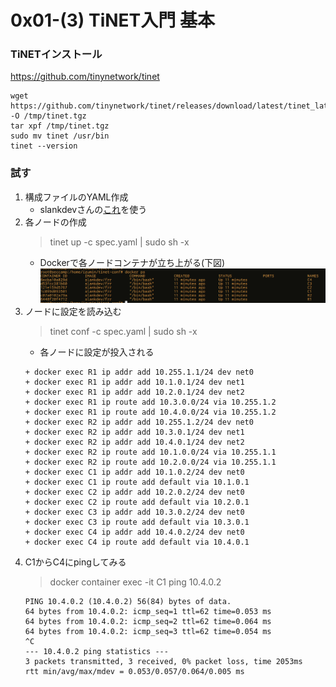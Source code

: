 # 0x01-(3) TiNET入門 基本

### TiNETインストール
https://github.com/tinynetwork/tinet

```
wget https://github.com/tinynetwork/tinet/releases/download/latest/tinet_latest_linux64_amd64.tar.gz -O /tmp/tinet.tgz
tar xpf /tmp/tinet.tgz
sudo mv tinet /usr/bin
tinet --version
```

### 試す
1. 構成ファイルのYAML作成
    - slankdevさんの[これ](https://github.com/tinynetwork/tinet/blob/master/examples/simple/topo2/spec.yaml)を使う
2. 各ノードの作成
    > tinet up -c spec.yaml | sudo sh -x
    - Dockerで各ノードコンテナが立ち上がる(下図)
    ![node](image02.png)
3. ノードに設定を読み込む
    > tinet conf -c spec.yaml | sudo sh -x
    - 各ノードに設定が投入される
    ```
    + docker exec R1 ip addr add 10.255.1.1/24 dev net0
    + docker exec R1 ip addr add 10.1.0.1/24 dev net1
    + docker exec R1 ip addr add 10.2.0.1/24 dev net2
    + docker exec R1 ip route add 10.3.0.0/24 via 10.255.1.2
    + docker exec R1 ip route add 10.4.0.0/24 via 10.255.1.2
    + docker exec R2 ip addr add 10.255.1.2/24 dev net0
    + docker exec R2 ip addr add 10.3.0.1/24 dev net1
    + docker exec R2 ip addr add 10.4.0.1/24 dev net2
    + docker exec R2 ip route add 10.1.0.0/24 via 10.255.1.1
    + docker exec R2 ip route add 10.2.0.0/24 via 10.255.1.1
    + docker exec C1 ip addr add 10.1.0.2/24 dev net0
    + docker exec C1 ip route add default via 10.1.0.1
    + docker exec C2 ip addr add 10.2.0.2/24 dev net0
    + docker exec C2 ip route add default via 10.2.0.1
    + docker exec C3 ip addr add 10.3.0.2/24 dev net0
    + docker exec C3 ip route add default via 10.3.0.1
    + docker exec C4 ip addr add 10.4.0.2/24 dev net0
    + docker exec C4 ip route add default via 10.4.0.1   
    ```
4. C1からC4にpingしてみる
    > docker container exec -it C1 ping 10.4.0.2
    ```
    PING 10.4.0.2 (10.4.0.2) 56(84) bytes of data.
    64 bytes from 10.4.0.2: icmp_seq=1 ttl=62 time=0.053 ms
    64 bytes from 10.4.0.2: icmp_seq=2 ttl=62 time=0.064 ms
    64 bytes from 10.4.0.2: icmp_seq=3 ttl=62 time=0.054 ms
    ^C
    --- 10.4.0.2 ping statistics ---
    3 packets transmitted, 3 received, 0% packet loss, time 2053ms
    rtt min/avg/max/mdev = 0.053/0.057/0.064/0.005 ms
    ```
    